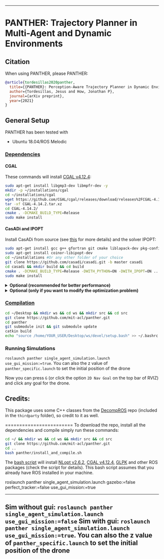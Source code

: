----

# PANTHER: Trajectory Planner in Multi-Agent and Dynamic Environments #

## Citation

When using PANTHER, please PANTHER:

```bibtex
@article{tordesillas2020panther,
  title={{PANTHER}: Perception-Aware Trajectory Planner in Dynamic Environments},
  author={Tordesillas, Jesus and How, Jonathan P},
  journal={arXiv preprint},
  year={2021}
}
```

## General Setup

PANTHER has been tested with 
* Ubuntu 18.04/ROS Melodic 

### <ins>Dependencies<ins>

#### CGAL
These commands will install [CGAL v4.12.4](https://www.cgal.org/):
```bash
sudo apt-get install libgmp3-dev libmpfr-dev -y
mkdir -p ~/installations/cgal
cd ~/installations/cgal
wget https://github.com/CGAL/cgal/releases/download/releases%2FCGAL-4.14.2/CGAL-4.14.2.tar.xz
tar -xf CGAL-4.14.2.tar.xz
cd CGAL-4.14.2/
cmake . -DCMAKE_BUILD_TYPE=Release
sudo make install
```

#### CasADi and IPOPT

Install CasADi from source (see [this](https://github.com/casadi/casadi/wiki/InstallationLinux) for more details) and the solver IPOPT:
```bash
sudo apt-get install gcc g++ gfortran git cmake liblapack-dev pkg-config --install-recommends
sudo apt-get install coinor-libipopt-dev
cd ~/installations #Or any other folder of your choice
git clone https://github.com/casadi/casadi.git -b master casadi
cd casadi && mkdir build && cd build
cmake . -DCMAKE_BUILD_TYPE=Release -DWITH_PYTHON=ON -DWITH_IPOPT=ON .. 
sudo make install
``` 

<details>
  <summary> <b>Optional (recommended for better performance)</b></summary>
  
To achieve better performance, you can use other linear solvers for Ipopt (instead of the default <code>mumps</code> solver). Specifically, we found that <code>MA27</code> and <code>MA57</code> are usually faster than the default `mumps` solver.

Go to [http://www.hsl.rl.ac.uk/ipopt/](http://www.hsl.rl.ac.uk/ipopt/), and then 

* If you want the solver `MA57` (or `MA27`, or both), click on `Coin-HSL Full (Stable) Source`. This is free for academia. 
* If you only want the solver `MA27`, click on `Personal Licence, Source`. This is free for everyone

And fill and submit the form. Then download the compressed file from the link of the email you receive. Uncompress that file, and place it in a folder `~/installations` (for example). Then execute the following commands:

> Note: the instructions below follows [this](https://github.com/casadi/casadi/wiki/Obtaining-HSL) closely

```bash
cd ~/installations/coinhsl-2015.06.23
wget http://glaros.dtc.umn.edu/gkhome/fetch/sw/metis/OLD/metis-4.0.3.tar.gz #This is the metis version used in the configure file of coinhsl
tar xvzf metis-4.0.3.tar.gz
#sudo make uninstall && sudo make clean #Only needed if you have installed it before
./configure LIBS="-llapack" --with-blas="-L/usr/lib -lblas" CXXFLAGS="-g -O3 -fopenmp" FCFLAGS="-g -O3 -fopenmp" CFLAGS="-g -O3 -fopenmp" #the output should say `checking for metis to compile... yes`
sudo make install #(the files will go to /usr/local/lib)
cd /usr/local/lib
sudo ln -s libcoinhsl.so libhsl.so #(This creates a symbolic link `libhsl.so` pointing to `libcoinhsl.so`). See https://github.com/casadi/casadi/issues/1437
echo "export LD_LIBRARY_PATH='\${LD_LIBRARY_PATH}:/usr/local/lib'" >> ~/.bashrc
```
</details>


<details>
  <summary> <b>Optional (only if you want to modify the optimization problem)</b></summary>

The easiest way to do this is to install casadi from binaries by simply following these commands:

````bash
cd ~/installations
wget https://github.com/casadi/casadi/releases/download/3.5.5/casadi-linux-matlabR2014b-v3.5.5.tar.gz
tar xvzf casadi-linux-matlabR2014b-v3.5.5.tar.gz
````

Open Matlab, execute the command `edit(fullfile(userpath,'startup.m'))`, and add the line `addpath('/usr/local/lib')` in that file. (This file is executed every time Matlab starts)

Then you can restart Matlab (or run the file above), and this should work: 

```bash
import casadi.*
x = MX.sym('x')
disp(jacobian(sin(x),x))

```

> Note: Instead of the binary installation explained in this section, another (but not so straightforward) way would be to use the installation `from source` done above, but it requires some patches to swig, see [this](https://github.com/casadi/casadi/wiki/matlab).
</details>


### <ins>Compilation<ins>
```bash
cd ~/Desktop && mkdir ws && cd ws && mkdir src && cd src
git clone https://github.com/mit-acl/panther.git
cd panther
git submodule init && git submodule update
catkin build
echo "source /home/YOUR_USER/Desktop/ws/devel/setup.bash" >> ~/.bashrc 
```

### Running Simulations

`roslaunch panther single_agent_simulation.launch use_gui_mission:=true`. You can also the z value of `panther_specific.launch` to set the initial position of the drone

Now you can press `G` (or click the option `2D Nav Goal` on the top bar of RVIZ) and click any goal for the drone. 

## Credits:
This package uses some C++ classes from the [DecompROS](https://github.com/sikang/DecompROS) repo (included in the `thirdparty` folder), so credit to it as well. 

========================
To download the repo, install all the dependencies and compile simply run these commands:

```bash
cd ~/ && mkdir ws && cd ws && mkdir src && cd src
git clone https://github.com/mit-acl/panther.git
cd ..
bash panther/install_and_compile.sh
```

The [bash script](https://github.com/mit-acl/panther/blob/master/install_and_compile.sh) will install [NLopt v2.6.2](https://nlopt.readthedocs.io/en/latest/), [CGAL v4.12.4](https://www.cgal.org/), [GLPK](https://www.gnu.org/software/glpk/) and other ROS packages (check the script for details). This bash script assumes that you already have ROS installed in your machine. 


roslaunch panther single_agent_simulation.launch gazebo:=false perfect_tracker:=false use_gui_mission:=true

----
Sim without gui: `roslaunch panther single_agent_simulation.launch use_gui_mission:=false`
Sim with gui: `roslaunch panther single_agent_simulation.launch use_gui_mission:=true`. You can also the z value of `panther_specific.launch` to set the initial position of the drone
----

